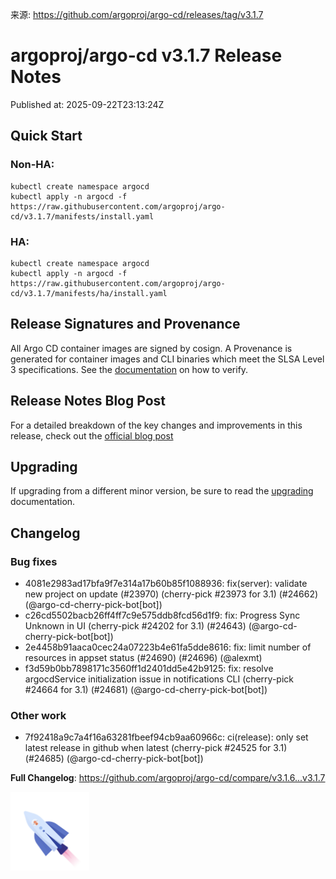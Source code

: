 来源: https://github.com/argoproj/argo-cd/releases/tag/v3.1.7

# argoproj/argo-cd v3.1.7 Release Notes

Published at: 2025-09-22T23:13:24Z

## Quick Start

### Non-HA:

```shell
kubectl create namespace argocd
kubectl apply -n argocd -f https://raw.githubusercontent.com/argoproj/argo-cd/v3.1.7/manifests/install.yaml
```

### HA:

```shell
kubectl create namespace argocd
kubectl apply -n argocd -f https://raw.githubusercontent.com/argoproj/argo-cd/v3.1.7/manifests/ha/install.yaml
```

## Release Signatures and Provenance

All Argo CD container images are signed by cosign.  A Provenance is generated for container images and CLI binaries which meet the SLSA Level 3 specifications. See the [documentation](https://argo-cd.readthedocs.io/en/stable/operator-manual/signed-release-assets) on how to verify.

## Release Notes Blog Post
For a detailed breakdown of the key changes and improvements in this release, check out the [official blog post](https://blog.argoproj.io/announcing-argo-cd-v3-1-f4389bc783c8)

## Upgrading

If upgrading from a different minor version, be sure to read the [upgrading](https://argo-cd.readthedocs.io/en/stable/operator-manual/upgrading/overview/) documentation.

## Changelog
### Bug fixes
* 4081e2983ad17bfa9f7e314a17b60b85f1088936: fix(server): validate new project on update (#23970) (cherry-pick #23973 for 3.1) (#24662) (@argo-cd-cherry-pick-bot[bot])
* c26cd5502bacb26ff4ff7c9e575ddb8fcd56d1f9: fix: Progress Sync Unknown in UI (cherry-pick #24202 for 3.1) (#24643) (@argo-cd-cherry-pick-bot[bot])
* 2e4458b91aaca0cec24a07223b4e61fa5dde8616: fix: limit number of resources in appset status (#24690) (#24696) (@alexmt)
* f3d59b0bb7898171c3560ff1d2401dd5e42b9125: fix: resolve argocdService initialization issue in notifications CLI (cherry-pick #24664 for 3.1) (#24681) (@argo-cd-cherry-pick-bot[bot])
### Other work
* 7f92418a9c7a4f16a63281fbeef94cb9aa60966c: ci(release): only set latest release in github when latest (cherry-pick #24525 for 3.1) (#24685) (@argo-cd-cherry-pick-bot[bot])

**Full Changelog**: https://github.com/argoproj/argo-cd/compare/v3.1.6...v3.1.7

<a href="https://argoproj.github.io/cd/"><img src="https://raw.githubusercontent.com/argoproj/argo-site/master/content/pages/cd/gitops-cd.png" width="25%" ></a>

